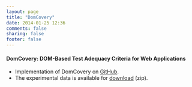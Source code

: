 ```yaml
---
layout: page
title: "DomCovery"
date: 2014-01-25 12:36
comments: false
sharing: false
footer: false
---
```


<h4>
DomCovery: DOM-Based Test Adequacy Criteria for Web Applications</h4>

<p>
  
  * Implementation of DomCovery on <a href="https://github.com/saltlab/DomCovery">GitHub</a>.
  * The experimental data is available for <a href="http://www.ece.ubc.ca/~mehdi/data/Domcovery-ExperimentalData.zip">download</a> (zip).
  
<p> 
 